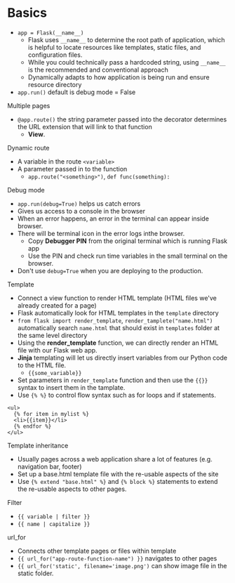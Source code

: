 # Basics

- `app = Flask(__name__)`
  - Flask uses `__name__` to determine the root path of application, which is helpful to locate resources like templates, static files, and configuration files.
  - While you could technically pass a hardcoded string, using `__name__` is the recommended and conventional approach
  - Dynamically adapts to how application is being run and ensure resource directory
- `app.run()` default is debug mode = False

Multiple pages
- `@app.route()` the string parameter passed into the decorator determines the URL extension that will link to that function
  - **View**.

Dynamic route
- A variable in the route `<variable>`
- A parameter passed in to the function
  - `app.route("<something>")`, `def func(something):`

Debug mode
- `app.run(debug=True)` helps us catch errors
- Gives us access to a console in the browser
- When an error happens, an error in the terminal can appear inside browser.
- There will be terminal icon in the error logs inthe browser.
  - Copy **Debugger PIN** from the original terminal which is running Flask app
  - Use the PIN and check run time variables in the small terminal on the browser.
- Don't use `debug=True` when you are deploying to the production.

Template
- Connect a view function to render HTML template (HTML files we've already created for a page)
- Flask automatically look for HTML templates in the `template` directory
- `from flask import render_template`, `render_tamplete("name.html")` automatically search `name.html` that should exist in `templates` folder at the same level directory
- Using the **render_template** function, we can directly render an HTML file with our Flask web app.
- **Jinja** templating will let us directly insert variables from our Python code to the HTML file.
  - `{{some_variable}}`
- Set parameters in `render_template` function and then use the `{{}}` syntax to insert them in the tamplate.
- Use `{% %}` to control flow syntax such as for loops and if statements.
```
<ul>
  {% for item in mylist %}
  <li>{{item}}</li>
  {% endfor %}
</ul>
```

Template inheritance
- Usually pages across a web application share a lot of features (e.g. navigation bar, footer)
- Set up a base.html template file with the re-usable aspects of the site
- Use `{% extend "base.html" %}` and `{% block %}` statements to extend the re-usable aspects to other pages.

Filter
- `{{ variable | filter }}`
- `{{ name | capitalize }}`

url_for
- Connects other template pages or files within template
- `{{ url_for("app-route-function-name") }}` navigates to other pages
- `{{ url_for('static', filename='image.png')` can show image file in the static folder.